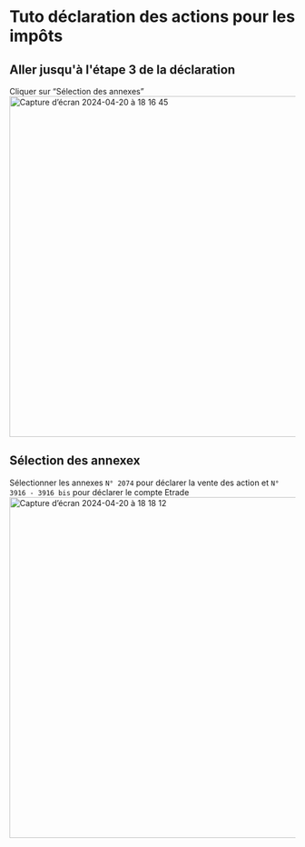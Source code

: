 # Tuto déclaration des actions pour les impôts

## Aller jusqu'à l'étape 3 de la déclaration
Cliquer sur “Sélection des annexes”
<img width="600" alt="Capture d’écran 2024-04-20 à 18 16 45" src="https://github.com/maximetch/Divers/assets/1035745/4564140a-e265-43e2-8e54-656f62eb1727">

## Sélection des annexex
Sélectionner les annexes `N° 2074` pour déclarer la vente des action et `N° 3916 - 3916 bis` pour déclarer le compte Etrade 
<img width="600" alt="Capture d’écran 2024-04-20 à 18 18 12" src="https://github.com/maximetch/Divers/assets/1035745/85de99c8-94b8-4bcb-ad15-56fc6d089c23">
